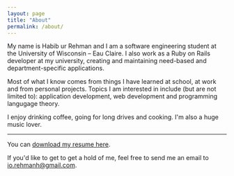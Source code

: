 ```yaml
---
layout: page
title: "About"
permalink: /about/
---
```


My name is Habib ur Rehman and I am a software engineering student at the University of Wisconsin – Eau Claire. I also work as a Ruby
on Rails developer at my university, creating and maintaining need-based and department-specific applications.

Most of what I know comes from things I have learned at school, at work and from personal projects. Topics I am interested in
include (but are not limited to): application development, web development and programming langugage theory.

I enjoy drinking coffee, going for long drives and cooking. I'm also a huge music lover. 

<hr>

You can <span class="internal-link">[download my resume here]({{site.url}}/assets/Habib_ur_rehman_resume.pdf)</span>.

If you'd like to get to get a hold of me, feel free to send me an email to <span class="internal-link">[io.rehmanh@gmail.com](mailto:io.rehmanh@gmail.com)</span>.
